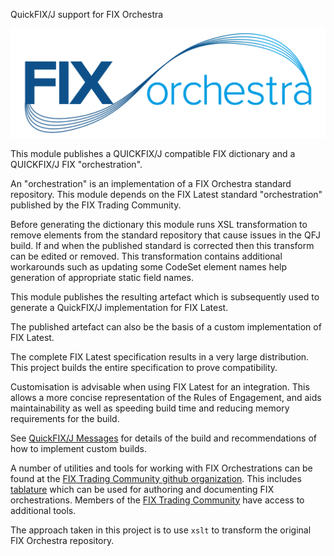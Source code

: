 QuickFIX/J support for FIX Orchestra

![](./FIXorchestraLogo.png)

This module publishes a QUICKFIX/J compatible FIX dictionary and a QUICKFIX/J FIX "orchestration".

An "orchestration" is an implementation of a FIX Orchestra standard repository. 
This module depends on the FIX Latest standard "orchestration" published by the FIX Trading Community.

Before generating the dictionary this module runs XSL transformation to remove elements from the standard repository that cause issues in the QFJ build. If and when the published standard is corrected then this transform can be edited or removed.
This transformation contains additional workarounds such as updating some CodeSet element names help generation of appropriate static field names.

This module publishes the resulting artefact which is subsequently used to generate a QuickFIX/J implementation for FIX Latest. 

The published artefact can also be the basis of a custom implementation of FIX Latest.

The complete FIX Latest specification results in a very large distribution. This project builds the entire specification to prove compatibility. 

Customisation is advisable when using FIX Latest for an integration. This allows a more concise representation of the Rules of Engagement, and aids maintainability as well as speeding build time and reducing memory requirements for the build.

See [QuickFIX/J Messages](./quickfixj-messages/readme.md) for details of the build and recommendations of how to implement custom builds.

A number of utilities and tools for working with FIX Orchestrations can be found at the [FIX Trading Community github organization](https://github.com/FIXTradingCommunity). This includes [tablature](https://github.com/FIXTradingCommunity/tablature) which can be used for authoring and documenting FIX orchestrations. Members of the [FIX Trading Community](https://www.fixtrading.org/) have access to additional tools.

The approach taken in this project is to use ```xslt``` to transform the original FIX Orchestra repository.
